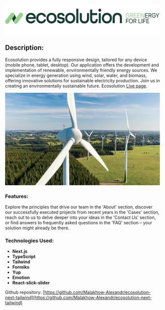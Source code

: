 <div style="color: white; background-color: #fff; text-align: start; height: 100px">
<img src="./public/logo/Logo.png" alt="Ecosolution - RENEWABLE ENERGY For any task!" width="538" height="80">     
</div>

## Description:
Ecosolution provides a fully responsive design, tailored for any device (mobile phone, tablet, desktop). Our application offers the development and implementation of renewable, environmentally friendly energy sources. We specialize in energy generation using wind, solar, water, and biomass, offering innovative solutions for sustainable electricity production. Join us in creating an environmentally sustainable future.
Ecosolution [Live page](https://ecosolution-next-tailwind.vercel.app/).

<span>
<img src="./public/hero/HeroBannerTablet.png" width="600" height="300" title="Ecosolution Hero">
</span>

### Features:
 Explore the principles that drive our team in the 'About' section, discover our successfully executed projects from recent years in the 'Cases' section, reach out to us to delve deeper into your ideas in the 'Contact Us' section, or find answers to frequently asked questions in the 'FAQ' section – your solution might already be there.

### Technologies Used:
- **Next.js** 
- **TypeScript** 
- **Tailwind** 
- **Formiks** 
- **Yup** 
- **Emotion**
- **React-slick-slider**

Github repository: [https://github.com/Malakhow-Alexandr/ecosolution-next-tailwind](https://github.com/Malakhow-Alexandr/ecosolution-next-tailwind)